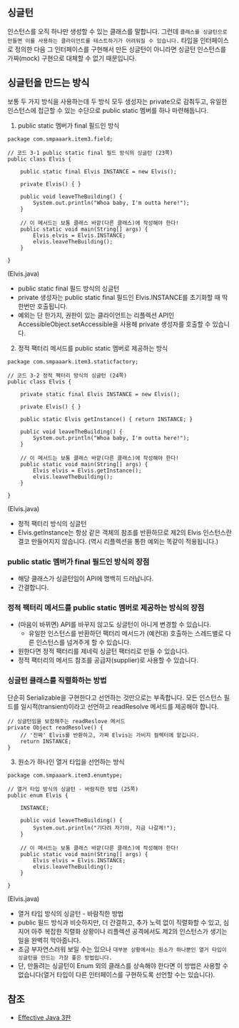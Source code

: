 ## 싱글턴
인스턴스를 오직 하나만 생성할 수 있는 클래스를 말합니다. 그런데 ```클래스를 싱글턴으로 만들면 이를 사용하는 클라이언트를 테스트하기가 어려워질 수 있습니다.``` 타입을 인터페이스로 정의한 다음 그 인터페이스를 구현해서 만든 싱글턴이 아니라면 싱글턴 인스턴스를 가짜(mock) 구현으로 대체할 수 없기 때문입니다.

## 싱글턴을 만드는 방식
보통 두 가지 방식을 사용하는데 두 방식 모두 생성자는 private으로 감춰두고, 유일한 인스턴스에 접근할 수 있는 수단으로 public static 멤버를 하나 마련해둡니다.
1. public static 멤버가 final 필드인 방식
```
package com.smpaaark.item3.field;

// 코드 3-1 public static final 필드 방식의 싱글턴 (23쪽)
public class Elvis {

    public static final Elvis INSTANCE = new Elvis();

    private Elvis() { }

    public void leaveTheBuilding() {
        System.out.println("Whoa baby, I'm outta here!");
    }

    // 이 메서드는 보통 클래스 바깥(다른 클래스)에 작성해야 한다!
    public static void main(String[] args) {
        Elvis elvis = Elvis.INSTANCE;
        elvis.leaveTheBuilding();
    }

}
```
(Elvis.java)
* public static final 필드 방식의 싱글턴
* private 생성자는 public static final 필드인 Elvis.INSTANCE를 초기화할 때 딱 한번만 호출됩니다.
* 예외는 단 한가지, 권한이 있는 클라이언트는 리플렉션 API인 AccessibleObject.setAccessible을 사용해 private 생성자를 호출할 수 있습니다.

2. 정적 팩터리 메서드를 public static 멤버로 제공하는 방식
```
package com.smpaaark.item3.staticfactory;

// 코드 3-2 정적 팩터리 방식의 싱글턴 (24쪽)
public class Elvis {

    private static final Elvis INSTANCE = new Elvis();

    private Elvis() { }

    public static Elvis getInstance() { return INSTANCE; }

    public void leaveTheBuilding() {
        System.out.println("Whoa baby, I'm outta here!");
    }

    // 이 메서드는 보통 클래스 바깥(다른 클래스)에 작성해야 한다!
    public static void main(String[] args) {
        Elvis elvis = Elvis.getInstance();
        elvis.leaveTheBuilding();
    }

}
```
(Elvis.java)
* 정적 팩터리 방식의 싱글턴
* Elvis.getInstance는 항상 같은 객체의 참조를 반환하므로 제2의 Elvis 인스턴스란 결코 만들어지지 않습니다. (역시 리플렉션을 통한 예외는 똑같이 적용됩니다.)

### public static 멤버가 final 필드인 방식의 장점
* 해당 클래스가 싱글턴임이 API에 명백히 드러납니다.
* 간결합니다.

### 정적 팩터리 메서드를 public static 멤버로 제공하는 방식의 장점
* (마음이 바뀌면) API를 바꾸지 않고도 싱글턴이 아니게 변경할 수 있습니다.
  * 유일한 인스턴스를 반환하던 팩터리 메서드가 (예컨대) 호출하는 스레드별로 다른 인스턴스를 넘겨주게 할 수 있습니다.
* 원한다면 정적 팩터리를 제네릭 싱글턴 팩터리로 만들 수 있습니다.
* 정적 팩터리의 메서드 참조를 공급자(supplier)로 사용할 수 있습니다.

### 싱글턴 클래스를 직렬화하는 방법
단순히 Serializable을 구현한다고 선언하는 것만으로는 부족합니다. 모든 인스턴스 필드를 일시적(transient)이라고 선언하고 readResolve 메서드를 제공해야 합니다.
```
// 싱글턴임을 보장해주는 readReslove 메서드
private Object readResolve() {
    // '진짜' Elvis를 반환하고, 가짜 Elvis는 가비지 컬렉터에 맡깁니다.
    return INSTANCE;
}
```

3. 원소가 하나인 열거 타입을 선언하는 방식
```
package com.smpaaark.item3.enumtype;

// 열거 타입 방식의 싱글턴 - 바람직한 방법 (25쪽)
public enum Elvis {

    INSTANCE;

    public void leaveTheBuilding() {
        System.out.println("기다려 자기야, 지금 나갈께!");
    }

    // 이 메서드는 보통 클래스 바깥(다른 클래스)에 작성해야 한다!
    public static void main(String[] args) {
        Elvis elvis = Elvis.INSTANCE;
        elvis.leaveTheBuilding();
    }

}
```
(Elvis.java)
* 열거 타입 방식의 싱글턴 - 바람직한 방법
* public 필드 방식과 비슷하지만, 더 간결하고, 추가 노력 없이 직렬화할 수 있고, 심지어 아주 복잡한 직렬화 상황이나 리플렉션 공격에서도 제2의 인스턴스가 생기는 일을 완벽히 막아줍니다.
* 조금 부자연스러워 보일 수는 있으나 ```대부분 상황에서는 원소가 하나뿐인 열거 타입이 싱글턴을 만드는 가장 좋은 방법입니다.```
* 단, 만들려는 싱글턴이 Enum 외의 클래스를 상속해야 한다면 이 방법은 사용할 수 없습니다(열거 타입이 다른 인터페이스를 구현하도록 선언할 수는 있습니다).

## 참조
* [Effective Java 3판](http://www.kyobobook.co.kr/product/detailViewKor.laf?mallGb=KOR&ejkGb=KOR&barcode=9788966262281)